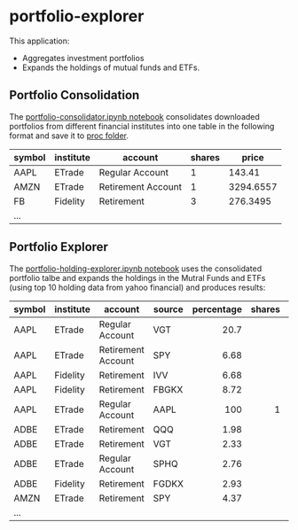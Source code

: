 # portfolio-explorer
This application:
- Aggregates investment portfolios 
- Expands the holdings of mutual funds and ETFs.

## Portfolio Consolidation

The [portfolio-consolidator.ipynb notebook](portfolio-consolidator.ipynb) consolidates downloaded portfolios from different financial institutes into one table in the following format and save it to [proc folder](proc).

|symbol|institute|account|shares|price|
|------|---------|--------------|------|-----|
|AAPL|ETrade|Regular Account|1|143.41|
|AMZN|ETrade|Retirement Account|1|3294.6557|
|FB|Fidelity|Retirement|3|276.3495|
|...|

## Portfolio Explorer

The [portfolio-holding-explorer.ipynb notebook](portfolio-holding-explorer.ipynb) uses the consolidated portfolio talbe and expands the holdings in the Mutral Funds and ETFs (using top 10 holding data from yahoo financial) and produces results:

|symbol|institute|account|source|percentage|shares|price|total|
|------|---------|-------|------|---------:|-----:|----:|----:|
|AAPL|ETrade|Regular Account|VGT|20.7|||12.06|
|AAPL|ETrade|Retirement Account|SPY|6.68|||32.720533|
|AAPL|Fidelity|Retirement|IVV|6.68|||6.0768|
|AAPL|Fidelity|Retirement|FBGKX|8.72|||7.37123|
|AAPL|ETrade|Regular Account|AAPL|100|1|143.41|143.41|
|ADBE|ETrade|Retirement|QQQ|1.98|||40.359804|
|ADBE|ETrade|Retirement|VGT|2.33|||7.8792886|
|ADBE|ETrade|Regular Account|SPHQ|2.76|||9.2627668|
|ADBE|Fidelity|Retirement|FGDKX|2.93|||7.14653619|
|AMZN|ETrade|Retirement|SPY|4.37|||30.966736|
|...|



